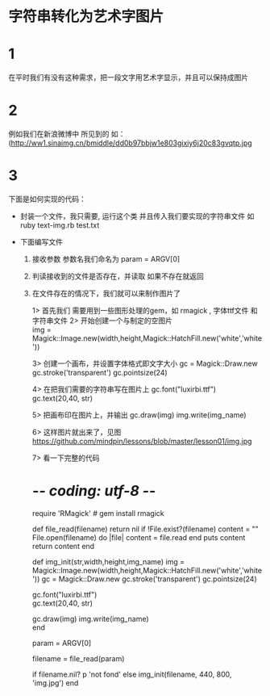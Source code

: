 字符串转化为艺术字图片
===========

1
==
在平时我们有没有这种需求，把一段文字用艺术字显示，并且可以保持成图片

2
==
例如我们在新浪微博中 所见到的  如：(http://ww1.sinaimg.cn/bmiddle/dd0b97bbjw1e803gixiy6j20c83gvqtp.jpg



3
==
下面是如何实现的代码：

  *   封装一个文件，我只需要, 运行这个类 并且传入我们要实现的字符串文件
      如 ruby text-img.rb test.txt

  *   下面编写文件
      1.  接收参数 参数名我们命名为 param = ARGV[0]
      2.  判读接收到的文件是否存在，并读取 如果不存在就返回
      3.  在文件存在的情况下，我们就可以来制作图片了
      
          1> 首先我们 需要用到一些图形处理的gem，如 rmagick ,  字体ttf文件 和 字符串文件
          2> 开始创建一个与制定的空图片  
            img = Magick::Image.new(width,height,Magick::HatchFill.new('white','white'))

          3> 创建一个画布，并设置字体格式即文字大小
            gc = Magick::Draw.new
            gc.stroke('transparent')
            gc.pointsize(24)

          4> 在把我们需要的字符串写在图片上
           gc.font("luxirbi.ttf")  
           gc.text(20,40, str)

          5> 把画布印在图片上，并输出
           gc.draw(img)
           img.write(img_name)  

          6> 这样图片就出来了，见图  https://github.com/mindpin/lessons/blob/master/lesson01/img.jpg

          7> 看一下完整的代码
          # -*- coding: utf-8 -*-
          require 'RMagick'  # gem install rmagick
          
          def file_read(filename)
            return nil if !File.exist?(filename)
            content = ""
            File.open(filename) do |file|
              content = file.read
            end
            puts content
            return content
          end
          
          def img_init(str,width,height,img_name)
            img = Magick::Image.new(width,height,Magick::HatchFill.new('white','white'))
            gc = Magick::Draw.new
            gc.stroke('transparent')
            gc.pointsize(24)
          
            gc.font("luxirbi.ttf")  
            gc.text(20,40, str)  
          
            gc.draw(img)
            img.write(img_name)  
          end
          
          
          param = ARGV[0]
          
          filename = file_read(param)
          
          if filename.nil?
            p 'not fond'
          else
            img_init(filename, 440, 800, 'img.jpg')
          end
